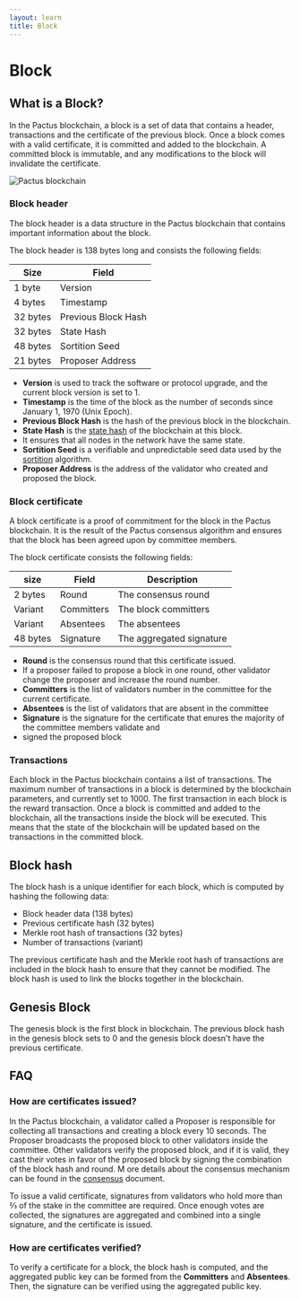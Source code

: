 ```yaml
---
layout: learn
title: Block
---
```


# Block

## What is a Block?

In the Pactus blockchain, a block is a set of data that contains a header, transactions and
the certificate of the previous block.
Once a block comes with a valid certificate, it is committed and added to the blockchain.
A committed block is immutable, and any modifications to the block will invalidate the certificate.

![Pactus blockchain](/assets/images/pactus_blockchain.png)

### Block header

The block header is a data structure in the Pactus blockchain that contains important information about the block.

The block header is 138 bytes long and consists the following fields:

| Size     | Field               |
| -------- | ------------------- |
| 1 byte   | Version             |
| 4 bytes  | Timestamp           |
| 32 bytes | Previous Block Hash |
| 32 bytes | State Hash          |
| 48 bytes | Sortition Seed      |
| 21 bytes | Proposer Address    |

- **Version** is used to track the software or protocol upgrade, and the current block version is set to 1.
- **Timestamp** is the time of the block as the number of seconds since January 1, 1970 (Unix Epoch).
- **Previous Block Hash** is the hash of the previous block in the blockchain.
- **State Hash** is the [state hash](/learn/blockchain/state-merkle) of the blockchain at this block.
- It ensures that all nodes in the network have the same state.
- **Sortition Seed** is a verifiable and unpredictable seed data used by the [sortition](/learn/consensus/sortition) algorithm.
- **Proposer Address** is the address of the validator who created and proposed the block.

### Block certificate

A block certificate is a proof of commitment for the block in the Pactus blockchain.
It is the result of the Pactus consensus algorithm and ensures that the block has been agreed upon by committee members.

The block certificate consists the following fields:

| size     | Field      | Description              |
| -------- | ---------- | ------------------------ |
| 2 bytes  | Round      | The consensus round      |
| Variant  | Committers | The block committers     |
| Variant  | Absentees  | The absentees            |
| 48 bytes | Signature  | The aggregated signature |

- **Round** is the consensus round that this certificate issued.
- If a proposer failed to propose a block in one round, other validator change the proposer and increase the round number.
- **Committers** is the list of validators number in the committee for the current certificate.
- **Absentees** is the list of validators that are absent in the committee
- **Signature** is the signature for the certificate that enures the majority of the committee members validate and
- signed the proposed block

### Transactions

Each block in the Pactus blockchain contains a list of transactions.
The maximum number of transactions in a block is determined by the blockchain parameters, and currently set to 1000.
The first transaction in each block is the reward transaction. Once a block is committed and added to the blockchain,
all the transactions inside the block will be executed.
This means that the state of the blockchain will be updated based on the transactions in the committed block.

## Block hash

The block hash is a unique identifier for each block, which is computed by hashing the following data:

- Block header data (138 bytes)
- Previous certificate hash (32 bytes)
- Merkle root hash of transactions (32 bytes)
- Number of transactions (variant)

The previous certificate hash and the Merkle root hash of transactions are included in the block hash to
ensure that they cannot be modified.
The block hash is used to link the blocks together in the blockchain.

## Genesis Block

The genesis block is the first block in blockchain.
The previous block hash in the genesis block sets to 0 and the genesis block doesn't have the previous certificate.

## FAQ

### How are certificates issued?

In the Pactus blockchain, a validator called a Proposer is responsible for collecting all transactions and
creating a block every 10 seconds.
The Proposer broadcasts the proposed block to other validators inside the committee.
Other validators verify the proposed block, and if it is valid, they cast their votes in favor of the proposed block by
signing the combination of the block hash and round. M
ore details about the consensus mechanism can be found in the [consensus](/learn/consensus/protocol) document.

To issue a valid certificate, signatures from validators who hold more than ⅔ of the stake in
the committee are required.
Once enough votes are collected, the signatures are aggregated and combined into a single signature, and
the certificate is issued.

### How are certificates verified?

To verify a certificate for a block, the block hash is computed, and
the aggregated public key can be formed from the **Committers** and **Absentees**.
Then, the signature can be verified using the aggregated public key.
